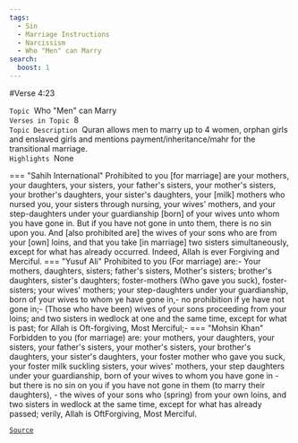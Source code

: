 ```yaml
---
tags:
  - Sin
  - Marriage Instructions
  - Narcissism
  - Who "Men" can Marry
search:
  boost: 1 
---
```

#Verse  4:23

`Topic`&nbsp; Who "Men" can Marry   
`Verses in Topic`&nbsp; 8  
`Topic Description`&nbsp; Quran allows men to marry up to 4 women, orphan girls and enslaved girls and mentions payment/inheritance/mahr for the transitional marriage.     
`Highlights`&nbsp; None   

=== "Sahih International"
    Prohibited to you [for marriage] are your mothers, your daughters, your sisters, your father's sisters, your mother's sisters, your brother's daughters, your sister's daughters, your [milk] mothers who nursed you, your sisters through nursing, your wives' mothers, and your step-daughters under your guardianship [born] of your wives unto whom you have gone in. But if you have not gone in unto them, there is no sin upon you. And [also prohibited are] the wives of your sons who are from your [own] loins, and that you take [in marriage] two sisters simultaneously, except for what has already occurred. Indeed, Allah is ever Forgiving and Merciful.
=== "Yusuf Ali"
    Prohibited to you (For marriage) are:- Your mothers, daughters, sisters; father's sisters, Mother's sisters; brother's daughters, sister's daughters; foster-mothers (Who gave you suck), foster-sisters; your wives' mothers; your step-daughters under your guardianship, born of your wives to whom ye have gone in,- no prohibition if ye have not gone in;- (Those who have been) wives of your sons proceeding from your loins; and two sisters in wedlock at one and the same time, except for what is past; for Allah is Oft-forgiving, Most Merciful;-
=== "Mohsin Khan"
    Forbidden to you (for marriage) are: your mothers, your daughters, your sisters, your father's sisters, your mother's sisters, your brother's daughters, your sister's daughters, your foster mother who gave you suck, your foster milk suckling sisters, your wives' mothers, your step daughters under your guardianship, born of your wives to whom you have gone in - but there is no sin on you if you have not gone in them (to marry their daughters), - the wives of your sons who (spring) from your own loins, and two sisters in wedlock at the same time, except for what has already passed; verily, Allah is Oft­Forgiving, Most Merciful.

<a href="https://corpus.quran.com/translation.jsp?chapter= 4&verse=23" target="_blank">`Source`</a>

